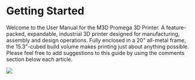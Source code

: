 # Getting Started

Welcome to the User Manual for the M3D Promega 3D Printer. A feature-packed, expandable, industrial 3D printer designed for manufacturing, assembly and design operations. Fully enclosed in a 20" all-metal frame, the 15.3"-cubed build volume makes printing just about anything possible. Please feel free to add suggestions to this guide by using the comments section below each article.

![](http://promega.printm3d.com/uploads/images/gallery/2018-06-Jun/scaled-840-0/LrOoedCRn9EYh2nB-image-1528219608498.png)



